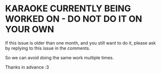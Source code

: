 # KARAOKE CURRENTLY BEING WORKED ON - DO NOT DO IT ON YOUR OWN

If this issue is older than one month, and you still want to do it, please ask by replying to this issue in the comments.

So we can avoid doing the same work multiple times.

Thanks in advance :3
